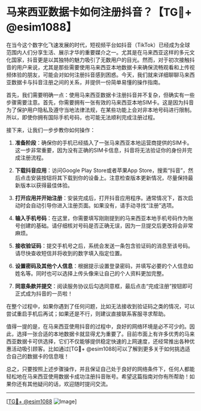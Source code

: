 # 马来西亚数据卡如何注册抖音？【TG💪+ @esim1088】

在当今这个数字化飞速发展的时代，短视频平台如抖音（TikTok）已经成为全球范围内人们分享生活、展示才华的重要媒介之一。尤其是在马来西亚这样的多元文化国家，抖音更是以其独特的魅力吸引了无数用户的目光。然而，对于初次接触抖音的用户来说，尤其是那些需要使用马来西亚本地数据卡来确保流畅观看和上传视频体验的朋友，可能会对如何注册抖音感到困惑。今天，我们就来详细聊聊马来西亚数据卡与抖音注册之间的关系，并提供一份简单易懂的操作指南。

首先，我们需要明确一点：使用马来西亚数据卡注册抖音并不复杂，但确实有一些步骤需要注意。首先，你需要拥有一张有效的马来西亚本地SIM卡。这是因为抖音为了保护用户隐私及遵守当地法律法规，在某些功能上会对非本地号码进行限制。所以，即使你拥有国际手机号码，也可能无法顺利完成注册过程。

接下来，让我们一步步教你如何操作：

1. **准备阶段**：确保你的手机已经插入了一张马来西亚本地运营商提供的SIM卡。这一步非常重要，因为没有正确的SIM卡信息，抖音将无法验证你的身份并完成注册流程。

2. **下载抖音应用**：访问Google Play Store或者苹果App Store，搜索“抖音”，然后点击安装按钮将其下载到你的设备上。注意检查版本更新情况，尽量保持最新版本以获得最佳体验。

3. **打开应用并开始注册**：安装完成后，打开抖音应用程序。通常情况下，首次启动时会自动引导你进入注册页面。如果没有，请手动寻找“注册”选项。

4. **输入手机号码**：在这里，你需要填写刚刚提到的马来西亚本地手机号码作为账号创建的基础。请仔细核对号码是否正确无误，因为一旦提交后更改将会非常麻烦。

5. **接收验证码**：提交手机号之后，系统会发送一条包含验证码的消息至该号码。请尽快查收短信并将收到的数字填入指定位置。

6. **设置密码及其他个人信息**：根据提示设置登录密码，并填写必要的个人信息如姓名等。同时也可以选择上传头像来让自己的个人资料更加完整。

7. **同意条款并提交**：阅读服务协议后勾选同意框，最后点击“完成注册”按钮即可正式成为抖音的一员啦！

在整个过程中，如果你遇到了任何问题，比如无法接收到验证码之类的情况，可以尝试重启手机后再试；如果还是不行，则建议直接联系客服寻求帮助。

值得一提的是，在马来西亚使用抖音的过程中，良好的网络环境是必不可少的。因此，选择一张合适的本地数据卡就显得尤为重要了。目前市面上有许多优秀的马来西亚数据卡可供选择，它们不仅能够提供稳定快速的上网速度，还经常推出各种优惠活动吸引顾客。比如通过[TG💪+ @esim1088]可以了解到更多关于如何挑选适合自己的数据卡的信息哦！

总之，只要按照上述步骤操作，并且保证自己处于良好的网络条件下，任何人都能轻松地在马来西亚使用数据卡成功注册抖音账号。希望这篇指南对你有所帮助！如果你还有其他疑问的话，欢迎随时提问交流。

---

[[TG💪+ @esim1088](https://t.me/s/esim1088) ![Image](https://i.postimg.cc/4NQfJmqS/Snipaste-2025-05-13-00-14-12.png)]